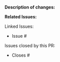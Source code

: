 **Description of changes:**



**Related Issues:**

Linked Issues:
- Issue #

Issues closed by this PR:
- Closes #


